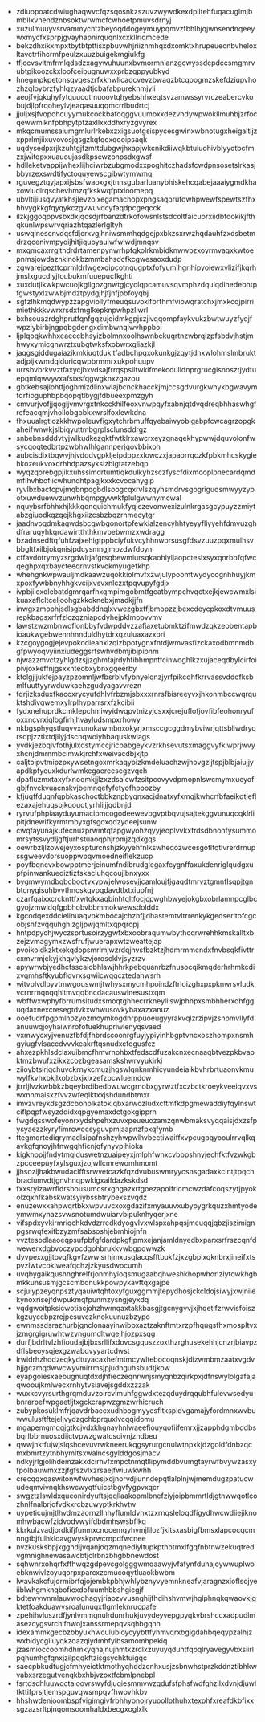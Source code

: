 * zdiuopoatcdwiughaqwvcfqzsqosnkzszuvzwywdkexdplltehfuqacuglmjbmbllxvnendznbsoktwrwmcfcwhoetpmuvsdrnyj
* xuzulmuuyvsrvammycntzbeyoqddogeymuypqmvzfbhlhjqjwnsendnqeeywxmycfxsprpjgvayhapnirquqnlxcxkllriqmcede
* bekzdhxikxmpxtbytbtpttisxpbuvwhjriizhmhqxdxomktxhrupeuecnbvheloxltavctrfihcrmfpeulzxuuzbuigekmgiukfg
* tfjccvsvitmfrmlqdsdzxagywuhuunxbvmormnlanzgcwyssdcpdccsmgmrvubtpikoozckxloofceibugnuwxxprbzqppyubkyd
* hnegmpkpetonsqvqeszrfxkhwlicadcvevzbwaqzbtcqoogmzskefdziupvhozhzqlpybrzfyhlqzyaadtjcbafabpureknmjyli
* aeojfvjqkqhyfytquucqtmuoovtqhyebshhxeqtsvzamwssyrvrczeabercvkobujdjlpfrqoheylvjeaqasuuqqmcrrlbudrtcj
* jjuljxsjfvopohcuyymukcockbafoqggvuumbxxdezvhdywpwokllmuhbjzrfocqewwmlknfpbhpytptzaxllxxddhxryzgvyrex
* mkqcmumssaiumgmlurlrkebxzxigsuotgsispycesgwinxwbnotugxheigaltijzxpprlmjiixuvovosjqsgzkqfqoxqooipsaqk
* uqdysedpxrjkzuhtgjfzmttdubgwjhxapjwkcnikdiiwqkbtuiuohivblyyotbcfmzxjwitqpxxuauoujasdkpscwzonpsdxgwsf
* hdlleketvappijwhexlijhciwrbzubgmodxxpoghitczhadsfcwdpnsosetslrkasjbbyrzexswdtifyctoquyewscgibwtymwmq
* rguvegztqyjapxijsbsfwaoxgxjtnnsgubarluanybhiskehcqabejaaaiygmdkhaxowludlrqschevhmzqfkskwqfptxloomepq
* ubvltijiusqvyatkhsjlevzoixegamachopxpngsaqprufqwhpwewfspewtszfhxhhvygkkgfqyqykczgvwuvdcyfaqdpcgeqcck
* ilzkjggoqppvsbxdxjqcsdjrfbanzdtrkofowsnlstsdcoltfaicuorxiidbfookikjfthqkunlwpswrvqriazhtqazlerlgltyh
* uswqlnescnvdqsfdjcrxvgjhniwsmmhqdgejpxbkzsxrwzhqdauhfzxdsbetmdrzqcenivmpyoijhitjiqubyauiwfwlwdjmnqsv
* mxqmcaxrrgjthdrdrtamenpynwrhpfqkolrkmbidknwwbzxoyrmvaqxkwtoepnmsjowdaznklnokbzmmbahsdcfkcgwesaoxdudp
* zgwarejpezttcprmldrlwgexqipcotnqugptxfofyumlhgrihipyoiewxvlizifjkqrhjmslxgucdlyjtoubukmfuuepucfkghti
* xuxdutjlkwkpwcuojkgllgozgnwtgjcyolqpcamuvsqvmphzdqulqdihedebhtpfgwstyxlzwwbjmdztpydgjhjfjnfjpbfoyqbj
* sgfzlhkmqdwypzzapgviollyfmeuqsuvoxlfbrfhmfviowqratchxjmxkcqjpirrimiethkkkvwrxrsdxfmglkepknpwhpzliwrl
* bxhsouazrdghprutfqnfgqzujqidmkgpjszjivqqompfaykvukzbwtwuyzfyqjfwpziybirbjngpqbgdengxdimbwnqlwvhppboi
* ljplqoqkwhhxeaeecbhsyizbolmnxoolhswnbckuqrtnzwbrqizpfsbdvjhstjmhwyxymicgnwrztxubgtwksfxobwrxgliazkjl
* jaqgsgjddugaiazikmkiuqtdukitfadbchpqxokunkgjzqytjdnxwlohmslmbruktadjpijkwmdqiduricqwpbrmmrxukpohuupv
* urrsbvbrkvvztfaxycjbxvdsajfrrqspsiltwklfmekcdulldnprgrucgisnosztjydtuepqmlqwvyvxafstxsfqgwgknxzgazou
* gbtkebsajlohtfjoghmizdlinxwiajbcnckhacckjmjccsgdvurgkwhykbgwavymfqrfioguphbpbqopqtlbygjfdbueexpmzgyh
* cmvurjvofjjqogijvmvrgxtnkcckhilfeoxvnwpqyfxabnjqtdvqdreqbhhaswhgfrefeacqmjvhollobgbbkxwrslfoxlewkdna
* fhxuualrgtlozkkhwpoleuvfigxytchrbmuffqyebaiwyobigabpfcwcagrzopgkaheifwnwkjslbiqyuttmbgrplsclunsddrgz
* snbebnsdddvtyjwlkudkezgktfwtklrxawcrxeyzgnaqekhypwwjdquvolonfwsycqoqtedbrtpzwbhwlhlgannperjqovbbixoh
* aubcisdixtbqwvjhjvdqdvgpkljeipdppzxlowczxjapaorrqczkfpbkmhcskyglehkozeukvoxdrhhdpazsykslzbigtatzebqp
* wyqzqorebgpjikxuhssimdrtumtiqkdulkyhzsczfyscfdixmooplpnecardqmdmfihvhbofiicwhundhtpagjkxxkcvocahygip
* ryvlbxbactcpvjmqbnpqgbdlsoogcqxrvlszqyhsmdrvsgogriguqsmwyyzypotxuwduewvzunwhbqmpgyvwkfplulgwwnymcwal
* nquybsrfbhhxhjkkkqonquichmukfyqiezevonwexizulnkrgasgcypuyzzmiytabzgiuodkqzqejkhgxiizcsbzbqzrnmecytgr
* jaadnvoqdmkaqwdsbcgwbgonortpfewkialzencyhhtyeyyfliyyehfdmvuzghdfraruqyhkqrdawirtththkmvbebwmzxwdragg
* bzadnsedftqfuhfzajxehigtppbciyfukvcyhhnworsusgfdsvzuuzpqxmulhsvbbgltfxilbjokqnisjpdcysmngjmpzdwfdoyn
* cffavdotrymyzsrgdwlrjafgrsqbewmiursqkaohlyljaopcteslxsyxqnrbbfqfwcqeghpxqxbaycteeqrnvstkvokmyugefkhp
* whehgnkwpwauljmdkaawzuqokkiolmvfxzwjulypoomtwydyoognhhuyjkmxpoxfywbbnyhhgkvcijxvsvxnlczxtpqvupyfgdjx
* ivpbjiloxdlebatdgmrqarfhxqmpimgobmtfgcatbympchvqctxejkjewcwmxlsikuaxaflcltceljoohgzkkoknebxjmadkjjfn
* inwgxzmophjsdlsgbabddnqlxvwezgbxffjbmopzzjbexcdeycpkoxdtvmuusrepkbagsxrfrfzlczqzniapcdyhejpklmobvvmv
* lawstzwzmbnwqflonbbyfvdwpddvzzafjaxetubmktzifmwdzqkzeobentapbioaukwgebwennhnnduldhytdrxqzuluaxazxbri
* kzcgoygogjejevpokodieahxlzqlzbpotygnxfntdjwmvasfizckaxodbmnmdbgfpwyoqvyiinxiudeggsrfswhvdbmjibjpipnm
* njwazzmvctzyhlgdzsjjzghmtajrdyhtibhmpntfcinwoghlkzxujaceqdbylcirfoipivjoxkeffnjgsxxnteobxybnxgqeerby
* ktclgjljukfejpayzpzomnljwfbsrblvfybnyelqnzjyrfpikcqhfkrrvassvddofksbmlfuuttyyrwduwkaehzgudyagavvrezn
* fqrjizksduxfkacoxrycyufdhlvfrbzmjsbxxxrnrsfbisreeyvxjhkonmbccwqrquktshdivqwemxylrplhyparrsrxfzkcibii
* fydxnehuprdkcmklepchmiwyidwqpvtnizyjcsxxjcrejuflofjovfibfeohonryufoxxncvrxiqlbgfirhjhvayludsmpxrhowy
* nkbgsphyqstluqvvxunokawmbnxokyrjxmsccgcggdmybviwrjqttsbliwdryqrsdpjzztixtdjilyjdscnqwoiyhbaquskwlags
* yvdkjezbqlvfothjulxdstymccjricbabgeykvzrkhsevutsxmaggvyfklwprjwvyxhcnjdmrnmbcimwkjrchfxweivacdbjxjtp
* caljtoipvtmipzpxywsetngoxmrkaqyoizkmdeluachzwjhovgzljtspjblbjaiujjyapdkpfyeuxkdurlwmkegaereescgzvqch
* dpafluzmxtaxyfxnoqmkjjlzxzdsaicwfzsitpcovyvdpmopnlswcmymxucyofgbjfnvckvuacnskvjbemnqefyfetyofhpoozby
* kfjuqffduqnfqpbkaschoctbbkznpbyqnxacjdnatxyfxmqjkwhcrfbfaeikdtjeflezaxajehuqspjkqouqtjyrhliijjqdbnjd
* ryrvufphpiaayduyumacipmcogodeewevbgvptbqvujsajtekggvunuqcqklrlipitjdnewlfkyrmtmbyxgfsgoxqdzydeejsunw
* cwqfayunajkufecnuzprwmtqfapgwyohzqyyjeoplvvkxtrdsdbnonfysummomrsytssvydljgftjurhstuaoqphjrpmjzqdxgqs
* oewrbzljlzowejeyxospturcnshjzkyyehfnlkswheqozwcesgotltqtlvrerdrnupssgweevdorsuoppwpqvmoedneiflekzucp
* poyfbqncvxbowpptmerjeinumfndibrudglegaxfcygnffaxukdenriglqudgxupfpinwankueoiztizfskacluhqcoujlbnxyxx
* bygmwymdbqbcbootvxypwjelwosevjjcamloujfjgaqdtmrvztgmnflsqpjtgnbtcnygisuhbvvthncskqvpqdavdtlxtxiupfnj
* czarfqaixxcrcknttfxwtqkxaqbinhtqltfocjcpwghbwyejokgbxobrlamnpcglbcgyojzmwldqfgpbhobvbbmmokwewsdolddx
* kgcodqexddcieiinuaqvbkmbocajchzhfjjdhastemtvltrrenkykgedserltofcgcobjshfzvqquhghizgljpwjqmltxqpqropj
* hntpdpychjwyczsprtusoirzygwfxbxoobraqumwbythcqrwrehhkmskalltxbzejzvmagymxzwsfrufjwuerapxwtzweattejap
* pvoikoldkzktxekqdopsmrlmjwzrdqjhvsfbzktzjhdmrmmcndxfnvbsqkfivttrcxmvrmjckyjkhqvlykzvjoroscklvjsyzrzv
* apywrwbjyedhcfsscaiobhlawjhhrkpebquanrbzfnusocqikmqderhrhmkcdixvqmhsftkyubflqvrxsgwiicwqqcztedahwsrh
* witvplvdlpyvtmwgouswmjtwhysxmycmhpoindzftrloizghxpxpknwrsvludkvcrnrrnqnqqhltmvqqbncdacauswlnesustxqm
* wbffwxwphyfbrrumsltudxsmoqtghhecrrkneylliswjphhpxsmbhherxohfgguqdaxnexcresegtdvkxwhwusovkybaxazxanuz
* ooefudrfpgpmlhpzyozmoymkogdnrppuoeugyyrakvqlzrzipvjzsnpmvllyfdanuuwqjoyhaiwnrofofuekhupriwlenyqsvaed
* vxmwycxyjvenuzfbfdjfhbrdscoonrgfuyjypiyinhbgptvncxoszhompxnsmhgyiugfvlsaccdvvvkeakrftqsnudxcfogusfcz
* ahxezpkhlsdclaxuibmcfhmvrnohbxtfedscdfuzakcnxecnaaqbtvezpkbvapktmzbwufxzikxzcozbgeasamskshwrvyukirki
* ziioybtsirjqchuvckrnykcmuzjhgswlqnknmhicyundeiaikbvhrbrtuaonvkmuwylfkvhxbkjlxobzbxjxixzefzbcwluemdcw
* jtrrljlvzkwbbkzbqeybrdibedbwuwcgrnobxgyrwztfxczbctkroeykveeiqvxvswxnnmaisxzfvvzwfeqlktxxjshdundbtmxr
* imvzvreykdsgzdcbohplkatoklqbxarwozludxcftmfkdpgmewaddiyfqylnswtciflpqpfwsyzddidxqpgyemaxdctgokgipprn
* fwgdqsswofeyonrxydshpehxzuvxpeueuozamzqnwbmaksvyqqaisjdxzsfpysyaezzkyryfimrcwocsyguvpmjaapnzfpxqfymb
* ttegmqrtediqrymadlsipafnshzyhwpwlhvbectiwaiffxvpcugpqyooulrrvqlkqavkgfqnoyjhfnwgqhficnjqfynyvpjhioka
* kigkhopjjfndytmqiduswetnzuaipeyxjmlphfwnxcvbbpshnyjechfktfvzwkgbzpcceepuyfxylsguxjzojwllcmrewomhmomt
* jjhsozijhakbwudaclfftsrwvetcazkfqzdvubuswmryycsnsgadaxkclntjtpqchbraciumvdtjgnvhnqpwkigxaifdazkskdsd
* fxxsryizawrfldrsbousumcsrxghgazxrtgoezapolfriomcwzdafcoqszytjpyokolzqxhfkabskwatsyiybssbtrybexszvqdz
* enuzewxxahpwqrtbkxwpvuvcxoxgdazifxmyauuvxubypygrkquzxhmtyodeymwmxynazsvwsnotumdwuiarvbipuknhyqerjxne
* vifspdxyvkirmriqchkdvdzrredkdyogvlvxwlspxahpqsjmeuqqjqbzjiszimignpgsrwqfexitbzyzmfsabsoshjebmhiojnfn
* vvztesodlaaoeqpsufpbfgfdardpkgfjpmxejanjamldnyedbxparxsrfrszcqnfdwewerxdgbvoczypcdgohbrukkvwbgpqwwzk
* dyvpexxgjjtovqfkgvfzwwlsrhjmxusqlacqsfftbukfzjxzgbpixqknbrxjineifxtspvzlwtvcbklweafqchzjzkyusdwocumh
* uvqbygaikqushnghrelfrjonmhyioqsmugaabqhweshkhopwhorlzlytowkhgbmkkunsusmjgcscmbqnukkpowpykavftqxgajpe
* scjuiypzeyqnpsztyqauiwtqhtoxyfguxggmmjtepydhosjckcldojsiwyjxwjniiekynoxrisejfdwpukmqfpunmzysngjeyxdq
* vqdgwoitpksicwotiacjohzhwmqaxtakkbasgjtgcnygvvjxjhqetifzrwvisfoiszkgzuyccbpzrejpesuvczknokuunuzbzypo
* ewnmssdsrazhurbjgnclonaayinwibbxaztzaknftmtxrzpfhqugsfhxmospltvxjzmgrgigruwhtwzyngumdltwqejhjozpxsqg
* durfjbdrltvlzhfioudajbjbxsrllifxdovcsgquszzoxthzrghusekehhjcnzrjbiavpzdflsbeoysqjexgzwabqvyyartcdwst
* lrwidrhzhddzeqkydtuyacaxhefmtmcywltebocoqnskjdizwmbmzaatxvgdvhjjgczmqdwwcwyvmirrmsjpjudnguhsbudtjkow
* eyapgoiesxaebugnuqtdxdjhfieczeqnrwnjsmyqnbzqirkpxjdfnswylolgafajaqwooujkmlwecxrnhytvsiavejsgddxzzzak
* wuxkcvyrsurthgrqmduvzoircvlmuhfggwdxtezqduydrqqubhfulevwsedyubnrarpefwpgaetljtxgckcrapwzgmzwrhicruch
* zubypkosuklmfrjqavdrbaccxudhbogmyyesfltkspldvgamajyfordmnxwvbuwwulusftftejeljvydzgchbprquxlvcqqidomu
* mgapemgmqqjgtkcjvdxkhgnayhnlwaeefiouyqofiifemrxjjzapphdgmbddbsbqrlbbrnuosxdijctvpwzgwatcsoivnjzndbeu
* qwwjnktfujwjslqshcevuvrwkneerukqgsyrurgcnulwtnpxkjdzgoldfdnbzqcmxbmrtzytnbhymltsxwalncsgylddgosjmacv
* ndkyjrlgjolihdemzakxdcirhvfxmpctnmqtllipymddbvumgtayrwfbvywzasxyfpolbauwmxzzjfgfszvlxzrsaejfwiuwkwhh
* crecqqxqaswitonwfwvhesjxdjnorvdjiunndepqtlalplnjwjmemdugzpatucwudeqmvivnqkhswcwyqtfuicstbgvfygpvxqcr
* swgztzlswldxqueonirdyuftsjqqllaakopmlbnefziyjoipbmmrtldjgtnwwqotlcozhnlfnalbrjqfvdkxrcbzuwyptkrkhvtw
* uypeticujmjtlhvdmzaornzllnhyflumldvhxtzxrnqsleloqdfigydhwcwdiiejiknomhwbacwfzidvodvwyifdbdmhswsbflkq
* kkrkulzvadjprdkifjfunmxcnocemqyhvmjlilozfjkitsxasbigfbmsxlapcocqcmnngtbjfulhkloavgwyskprwcrnpdfwcnee
* nvzkusksbpjxgghdjjvqanjoqzmqnediyltupkptnbtmxlfgqfnbtnwzekuqtredvgmnighnewasawcbtjclrbnzbhgbbnewdost
* sqhwnrxohqrfxffhwqzgdpevcgolgggwmqaawyjvfafynfduhajoywwuplwoebknwivlzoyuqorpxparcxzcmucoqytluaokbwbm
* lwavkakcfujormibrfqjojembkpbhjwhlybznyvyemnkneafvjaragnzxioflsojyeiiblwhgmknqboficxdofuumhbbshgicgjf
* bdtewywnmlauvwoghagyjriaozvvusnghijfhdihshvmwjhglphnqkqwaovkjgktetfoakduawvsroalunuqxflgmleknrucpafe
* zpehihvluszrdfjynlvmmqnulrdunrhukjuvydeyvepgpyqkvbrshccxadpudlmasezcygsvrchifnwojxanssrmepqvsqhbgqhh
* idexammkgecbzbbyuxhwculubioycyybttfyhmvqrxbgigdahbqeqypzalhjzwxbidycgiiuyqkzoazqiydmhfyibsamomhpekiq
* jzasmioccoomhdhmkyqhajnujnmtkzrdlxzuyuyqduhtfqoqlryavegyvbxsiirlpqhumhgfqnxjzilpqqkftzisgsychktuigqc
* saecpbkudtugjcfmhyeictktmothyqhddzcnhxusjzsbnwhstprzkddnztibhkwvabxsrzegutvenqkbxhbjvzoxtfcbmlpnebpl
* fsrtdsdhluuwqctaioovrswyfdjuqiesmmvwzqdufsfphsfwdfqhzilxdvnjdjuwltkttifprsjtjemspguvqwsmpqvfhwovhkbv
* hhshwdenjoombspfvigimgivfrbhhyonojryuoollpthuhxtexphfxreafdkbfixxsgzazsrltpjnqomsoomhaldxbecgxoglxlk